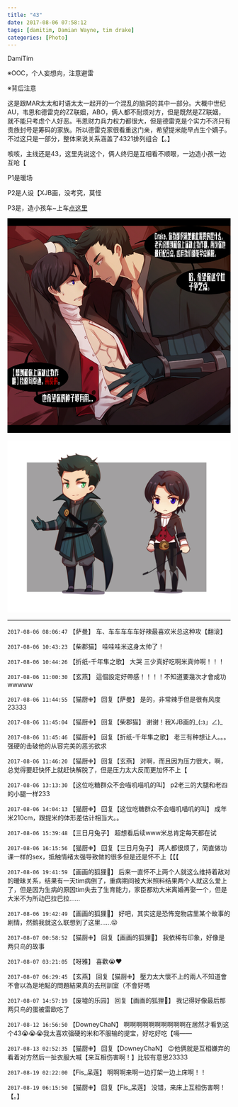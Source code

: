 ```yaml
---
title: "43"
date: 2017-08-06 07:58:12
tags: [damitim, Damian Wayne, tim drake]
categories: [Photo]
---
```


<p>DamiTim</p> 
<p>※OOC，个人妄想向，注意避雷</p> 
<p>※背后注意</p> 
<p>这是跟MAR太太和时语太太一起开的一个混乱的脑洞的其中一部分。大概中世纪AU，韦恩和德雷克的ZZ联姻，ABO，俩人都不耐烦对方，但是既然是ZZ联姻，就不能只考虑个人好恶。韦恩财力兵力权力都很大，但是德雷克是个实力不济只有贵族封号是筹码的家族。所以德雷克家很看重这门亲，希望提米能早点生个嫡子。不过这只是一部分，整体来说关系涵盖了4321排列组合【。】</p> 
<p>咳咳，主线还是43，这里先说这个，俩人终归是互相看不顺眼，一边造小孩一边互呛【</p> 
<p>P1是暖场</p> 
<p>P2是人设【XJB画，没考究，莫怪</p> 
<p>P3是，造小孩车~上车<a rel="nofollow" href="http://file.damidick.anime-japan.net/4331.jpg" target="_blank"  >点这里</a></p>

![](https://raw.githubusercontent.com/alicewish/meowchain247/master/img_cVZNdzJtQk9JV2RUV1dQRWllSlJYUHBUenZwWUJRaU43T0JIOWhEcm81NGllMys3QjhHU1NnPT0.jpg)

![](https://raw.githubusercontent.com/alicewish/meowchain247/master/img_cVZNdzJtQk9JV2RUV1dQRWllSlJYTjM3YjlNR0NZeFlGdUI3cnh0YmR4aDduSDJNS292YkdRPT0.jpg)

---

`2017-08-06 08:06:47` 【萨曼】 车、车车车车车好辣最喜欢米总这种攻【翻滚】

`2017-08-06 10:43:23` 【柴郡猫】 哇哇哇米这身太帅了！

`2017-08-06 10:44:26` 【折纸-千年隼之歌】 大哭 三少真好吃啊米真帅啊！！！

`2017-08-06 11:00:30` 【玄燕】 這個設定好帶感！！！！不知道要幾次才會成功wwwww

`2017-08-06 11:44:55` 【猫厨✙】 回复【萨曼】 是的，非常辣手但是很有风度23333

`2017-08-06 11:45:04` 【猫厨✙】 回复【柴郡猫】 谢谢！我XJB画的\_(:з」∠)\_

`2017-08-06 11:45:46` 【猫厨✙】 回复【折纸-千年隼之歌】 老三有种想让人。。。强硬的击破他的从容完美的恶劣欲求

`2017-08-06 11:46:20` 【猫厨✙】 回复【玄燕】 对啊，而且因为压力很大，啊，总觉得要赶快怀上就赶快解脱了，但是压力太大反而更加怀不上【

`2017-08-06 13:13:30` 【这位吃糖群众不会喵叽喵叽的叫】 p2老三的大腿和老四的小腿一样233

`2017-08-06 14:04:13` 【猫厨✙】 回复【这位吃糖群众不会喵叽喵叽的叫】 成年米210cm，跟提米的体形差估计相当大。。

`2017-08-06 15:39:48` 【三日月兔子】 超想看后续www米总肯定每天都在试

`2017-08-06 16:15:56` 【猫厨✙】 回复【三日月兔子】 两人都很烦了，简直做功课一样的sex，抵触情绪太强导致做的很多但是还是怀不上【【【

`2017-08-06 19:41:59` 【画画的狐狸🦊】 后来一直怀不上两个人就这么维持着敌对的暧昧关系，结果有一天tim病倒了，重病期间被大米照料结果两个人就这么爱上了，但是因为生病的原因tim失去了生育能力，家臣都劝大米离婚再娶一个，但是大米不为所动巴拉巴拉……

`2017-08-06 19:42:49` 【画画的狐狸🦊】 好吧，其实这是恐怖宠物店里某个故事的剧情，然鹅我就这么联想到了这里……😜

`2017-08-07 00:58:52` 【猫厨✙】 回复【画画的狐狸🦊】 我依稀有印象，好像是两只鸟的故事

`2017-08-07 03:21:05` 【呀雅】 喜歡😭❤️

`2017-08-07 06:29:45` 【玄燕】 回复【猫厨✙】 壓力太大懷不上的兩人不知道會不會以為是地點的問題結果真的去刑訓室（不會好嗎

`2017-08-07 14:57:19` 【废墟的乐园】 回复【画画的狐狸🦊】 我记得好像最后那两只鸟的蛋被雷欧吃了

`2017-08-12 16:56:50` 【DowneyChaN】 啊啊啊啊啊啊啊啊啊啊在居然才看到这个43😭😭😭我太喜欢强硬的米和不服输的提宝，好吃好吃【嗝——

`2017-08-13 02:52:35` 【猫厨✙】 回复【DowneyChaN】 😉他俩就是互相嫌弃的看着对方然后一扯衣服大喊【来互相伤害啊！】比较有意思23333

`2017-08-19 02:22:00` 【Fis\_呆莲】 啊啊啊来啊一边打架一边上床啊！！

`2017-08-19 06:15:50` 【猫厨✙】 回复【Fis\_呆莲】 没错，来床上互相伤害啊！【。】
